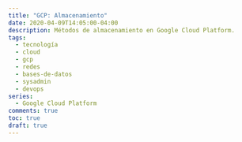 ```yaml
---
title: "GCP: Almacenamiento"
date: 2020-04-09T14:05:00-04:00
description: Métodos de almacenamiento en Google Cloud Platform.
tags:
  - tecnología
  - cloud
  - gcp
  - redes
  - bases-de-datos
  - sysadmin
  - devops
series:
  - Google Cloud Platform
comments: true
toc: true
draft: true
---
```


